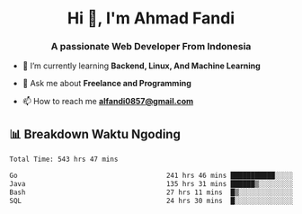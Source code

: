 <h1 align="center">Hi 👋, I'm Ahmad Fandi</h1>
<h3 align="center">A passionate Web Developer From Indonesia</h3>

- 🌱 I’m currently learning **Backend, Linux, And Machine Learning**

- 💬 Ask me about **Freelance and Programming**

- 📫 How to reach me **<alfandi0857@gmail.com>**


## 📊 Breakdown Waktu Ngoding

<!--START_SECTION:waka-->

```txt
Total Time: 543 hrs 47 mins

Go                                     241 hrs 46 mins ███████████░░░░░░░░░░░░░░   44.06 %
Java                                   135 hrs 31 mins ██████▒░░░░░░░░░░░░░░░░░░   24.70 %
Bash                                   27 hrs 11 mins  █▒░░░░░░░░░░░░░░░░░░░░░░░   04.96 %
SQL                                    24 hrs 30 mins  █░░░░░░░░░░░░░░░░░░░░░░░░   04.47 %
```

<!--END_SECTION:waka-->
